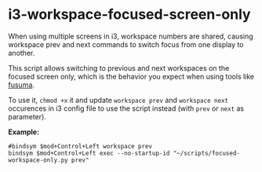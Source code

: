 # i3-workspace-focused-screen-only

When using multiple screens in i3, workspace numbers are shared, causing workspace prev and next commands to switch focus from one display to another.

This script allows switching to previous and next workspaces on the focused screen only, which is the behavior you expect when using tools like [fusuma](https://github.com/iberianpig/fusuma).

To use it, `chmod +x` it and update `workspace prev` and `workspace next` occurences in i3 config file to use the script instead (with `prev` or `next` as parameter).

**Example:**

```
#bindsym $mod+Control+Left workspace prev
bindsym $mod+Control+Left exec --no-startup-id "~/scripts/focused-workspace-only.py prev"
```
